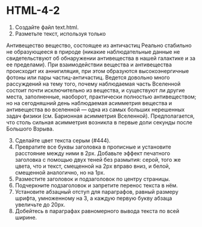 # HTML-4-2
1. Создайте файл text.html.
2. Разметьте текст, используя только <div>

Антивещество
вещество, состоящее из античастиц
Реально стабильно не образующееся в природе (никакие наблюдательные данные не свидетельствуют об обнаружении антивещества в нашей галактике и за ее пределами).
При взаимодействии вещества и антивещества происходит их аннигиляция, при этом образуются высокоэнергичные фотоны или пары частиц-античастиц.
Ведется довольно много рассуждений на тему того, почему наблюдаемая часть Вселенной состоит почти исключительно из вещества, и существуют ли другие места, заполненные, наоборот, практически полностью антивеществом; но на сегодняшний день наблюдаемая асимметрия вещества и антивещества во вселенной — одна из самых больших нерешенных задач физики (см. Барионная асимметрия Вселенной). Предполагается, что столь сильная асимметрия возникла в первые доли секунды после Большого Взрыва.

3. Сделайте цвет текста серым (#444).
4. Превратите все буквы заголовка в прописные и установите расстояние между ними в 2px. Добавьте эффект печатного заголовка с помощью двух теней без размытия: серой, того же цвета, что и текст, смещенной на 2px вправо вниз, и белой, смещенной аналогично, но на 1px.
5. Разместите заголовок и подзаголовок по центру страницы.
6. Подчеркните подзаголовок и запретите перенос текста в нём.
7. Установите абзацный отступ для параграфов, равный размеру шрифта, умноженному на 3, а каждую первую букву абзаца увеличьте до 20px.
8. Добейтесь в параграфах равномерного вывода текста по всей ширине.
